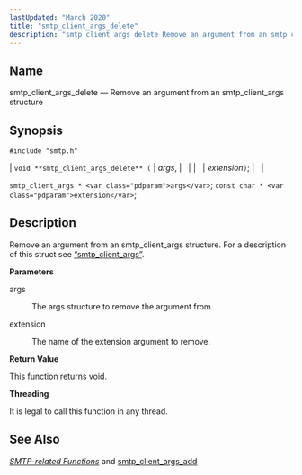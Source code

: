 ```yaml
---
lastUpdated: "March 2020"
title: "smtp_client_args_delete"
description: "smtp client args delete Remove an argument from an smtp client args structure void smtp client args delete args extension smtp client args args const char extension Remove an argument from an smtp client args structure For a description of this struct see Section 68 81 smtp client args args..."
---
```


<a name="apis.smtp_client_args_delete"></a> 
## Name

smtp_client_args_delete — Remove an argument from an smtp_client_args structure

## Synopsis

`#include "smtp.h"`

| `void **smtp_client_args_delete** (` | <var class="pdparam">args</var>, |   |
|   | <var class="pdparam">extension</var>`)`; |   |

`smtp_client_args * <var class="pdparam">args</var>`;
`const char * <var class="pdparam">extension</var>`;<a name="idp61859216"></a> 
## Description

Remove an argument from an smtp_client_args structure. For a description of this struct see [“smtp_client_args”](/momentum/3/3-api/structs-smtp-client-args).

**<a name="idp61861072"></a> Parameters**

<dl class="variablelist">

<dt>args</dt>

<dd>

The args structure to remove the argument from.

</dd>

<dt>extension</dt>

<dd>

The name of the extension argument to remove.

</dd>

</dl>

**<a name="idp61865680"></a> Return Value**

This function returns void.

**<a name="idp61866592"></a> Threading**

It is legal to call this function in any thread.

<a name="idp61868144"></a> 
## See Also

[*SMTP-related Functions*](/momentum/3/3-api/smtp) and [smtp_client_args_add](/momentum/3/3-api/apis-smtp-client-args-add)